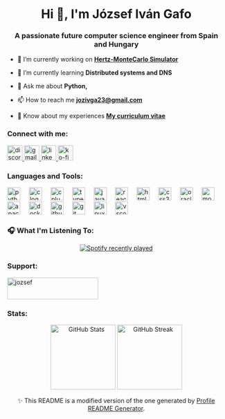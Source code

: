 <h1 align="center">Hi 👋, I'm József Iván Gafo</h1>
<h3 align="center">A passionate future computer science engineer from Spain and Hungary</h3>

- 🔭 I’m currently working on [**Hertz-MonteCarlo Simulator**](https://github.com/JozsefIvanGafo/Calculo-de-la-Rentabilidad)

- 🌱 I’m currently learning **Distributed systems and  DNS**

- 💬 Ask me about **Python,**

- 📫 How to reach me **jozivga23@gmail.com**

- 📄 Know about my experiences [**My curriculum vitae**](https://flowcv.com/resume/41ebp25w97)

<h3 align="left">Connect with me:</h3>
<div align="left">
  <a href="https://discord.com/users/969600672104345663" target="_blank">
    <img src="https://img.shields.io/static/v1?message=Discord&logo=discord&label=&color=7289DA&logoColor=white&labelColor=&style=for-the-badge" height="35" alt="discord logo"  />
  </a>
  <a href="jozivga23@gmail.com" target="_blank">
    <img src="https://img.shields.io/static/v1?message=Gmail&logo=gmail&label=&color=D14836&logoColor=white&labelColor=&style=for-the-badge" height="35" alt="gmail logo"  />
  </a>
  <a href="www.linkedin.com/in/jozsef-ivan-gafo" target="_blank">
    <img src="https://img.shields.io/static/v1?message=LinkedIn&logo=linkedin&label=&color=0077B5&logoColor=white&labelColor=&style=for-the-badge" height="35" alt="linkedin logo"  />
  </a>
  <a href="https://ko-fi.com/jozsef" target="_blank">
    <img src="https://img.shields.io/static/v1?message=Ko-fi&logo=ko-fi&label=&color=F16061&logoColor=white&labelColor=&style=for-the-badge" height="35" alt="ko-fi logo"  />
  </a>
</div>

<h3 align="left">Languages and Tools:</h3>
<div align="left">
  <img src="https://cdn.jsdelivr.net/gh/devicons/devicon/icons/python/python-original.svg" height="30" alt="python logo"  />
  <img width="12" />
  <img src="https://cdn.jsdelivr.net/gh/devicons/devicon/icons/c/c-original.svg" height="30" alt="c logo"  />
  <img width="12" />
  <img src="https://cdn.jsdelivr.net/gh/devicons/devicon/icons/cplusplus/cplusplus-original.svg" height="30" alt="cplusplus logo"  />
  <img width="12" />
  <img src="https://cdn.jsdelivr.net/gh/devicons/devicon/icons/typescript/typescript-original.svg" height="30" alt="typescript logo"  />
  <img width="12" />
  <img src="https://cdn.jsdelivr.net/gh/devicons/devicon/icons/javascript/javascript-original.svg" height="30" alt="javascript logo"  />
  <img width="12" />
  <img src="https://cdn.jsdelivr.net/gh/devicons/devicon/icons/react/react-original-wordmark.svg" height="30" alt="react logo"  />
  <img width="12" />
  <img src="https://cdn.jsdelivr.net/gh/devicons/devicon/icons/html5/html5-plain-wordmark.svg" height="30" alt="html5 logo"  />
  <img width="12" />
  <img src="https://cdn.jsdelivr.net/gh/devicons/devicon/icons/css3/css3-plain-wordmark.svg" height="30" alt="css3 logo"  />
  <img width="12" />
  <img src="https://cdn.jsdelivr.net/gh/devicons/devicon/icons/oracle/oracle-original.svg" height="30" alt="oracle logo"  />
  <img width="12" />
  <img src="https://cdn.jsdelivr.net/gh/devicons/devicon/icons/mongodb/mongodb-plain-wordmark.svg" height="30" alt="mongodb logo"  />
  <img width="12" />
  <img src="https://cdn.simpleicons.org/apachecassandra/1287B1" height="30" alt="apachecassandra logo"  />
  <img width="12" />
  <img src="https://skillicons.dev/icons?i=docker" height="30" alt="docker logo"  />
  <img width="12" />
  <img src="https://skillicons.dev/icons?i=github" height="30" alt="github logo"  />
  <img width="12" />
  <img src="https://skillicons.dev/icons?i=git" height="30" alt="git logo"  />
  <img width="12" />
  <img src="https://skillicons.dev/icons?i=linux" height="30" alt="linux logo"  />
  <img width="12" />
  <img src="https://skillicons.dev/icons?i=vscode" height="30" alt="vscode logo"  />
</div>

###
<h3 align="left">🎧 What I'm Listening To:</h3>
<div align="center">
  <a href="https://open.spotify.com/user/laestrelladelamuerte86">
    <img src="https://spotify-recently-played-readme.vercel.app/api?user=laestrelladelamuerte86&count=3&unique=true" alt="Spotify recently played"  />
  </a>
</div>

###

<h3 align="left">Support:</h3>
<div align="left">
  <a href="https://ko-fi.com/jozsef">
    <img src="https://cdn.ko-fi.com/cdn/kofi3.png?v=3" height="50" width="210" alt="jozsef" />
  </a>
</div>

<h3 align="left">Stats:</h3>

<div align="center">
  <img src="https://github-readme-stats.vercel.app/api?username=jozsefivangafo&show_icons=true&locale=en" alt="GitHub Stats" height="150"/>
  <img src="https://github-readme-streak-stats.herokuapp.com/?user=jozsefivangafo" alt="GitHub Streak" height="150"/>
</div>
<p align="center">
  ✨ This README is a modified version of the one generated by 
  <a href="https://profile-readme-generator.com/">Profile README Generator</a>.
</p>


